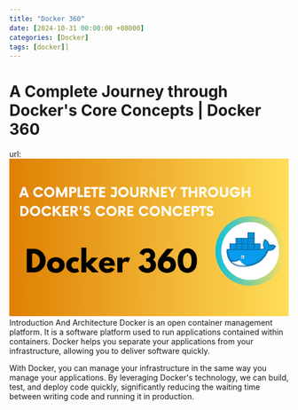 ```yaml
---
title: "Docker 360"
date: [2024-10-31 00:00:00 +08000]
categories: [Docker]
tags: [docker]]
---
```


# A Complete Journey through Docker's Core Concepts | Docker 360
url: ![docekr m60 ](image.png)
Introduction And Architecture
Docker is an open container management platform. It is a software platform used to run applications contained within containers. Docker helps you separate your applications from your infrastructure, allowing you to deliver software quickly.

With Docker, you can manage your infrastructure in the same way you manage your applications. By leveraging Docker's technology, we can build, test, and deploy code quickly, significantly reducing the waiting time between writing code and running it in production.

